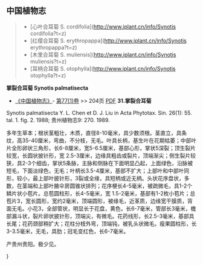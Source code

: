 

## 中国植物志

> * [心叶合耳菊  S.  cordifolia](http://www.iplant.cn/info/Synotis cordifolia?t=z)
> * [红缨合耳菊  S.  erythropappa](http://www.iplant.cn/info/Synotis erythropappa?t=z)
> * [木里合耳菊  S.  muliensis](http://www.iplant.cn/info/Synotis muliensis?t=z)
> * [耳柄合耳菊  S.  otophylla](http://www.iplant.cn/info/Synotis otophylla?t=z)


**掌裂合耳菊 Synotis palmatisecta**

* [《中国植物志》](http://www.iplant.cn/frps)- [第77(1)卷](http://www.iplant.cn/frps/vol/77(1)) >> 204页 [PDF](http://www.iplant.cn/frps/pdf/77(1)/204.PDF)
**31.掌裂合耳菊**

Synotis palmatisecta Y. L. Chen et D. J. Liu in Acta Phytotax. Sin. 26(1): 55. tal. 1. fig. 2. 1988; 贵州植物志9: 270. 1989.

多年生草本；根状茎粗壮，木质，直径8-10毫米，具少数须根。茎直立，具条纹，高35-40厘米，弯曲，不分枝，无毛。叶具长柄，基生叶在花期枯萎；中部叶片全形卵状三角形，长6-8厘米，宽5-6.5厘米，基部心形，掌状5深裂；顶生裂片较宽，长圆状披针形，宽 2.5-3厘米，边缘具粗齿或裂片，顶端渐尖；侧生裂片较狭，具2-3个细齿，掌状5条脉，主脉和侧脉在下面明显凸起，上面绿色，沿脉被短毛，下面淡绿色，无毛；叶柄长3.5-4厘米，基部不扩大；上部叶和中部叶同形，较小，最上部叶披针形，3裂或全缘，具短柄或近无柄。头状花序盘状，多数，在茎端和上部叶腋伞房圆锥状排列；花序梗长4-5毫米，被疏微毛，具1-2个鳞片状小苞片。总苞圆柱形，长4-5毫米，宽 1.5-2毫米，基部有1-2枚小苞片；总苞片3，宽长圆形，宽约2毫米，顶端圆形，被缘毛，近革质，边缘宽干膜质，背面无毛。小花3，全部管状，明显长于花盘，黄色，长6-7毫米，管部长3毫米，檐部漏斗状，裂片卵状披针形，顶端尖，有微毛。花药线形，长2.5-3毫米，基部具长尾；花药颈部稍扩大；花柱分枝外弯，顶端钝，被乳头状微毛。瘦果圆柱形，长3-3.5毫米，无毛，具肋；冠毛变红色，长6-7毫米。

产贵州贵阳。极少见。



}